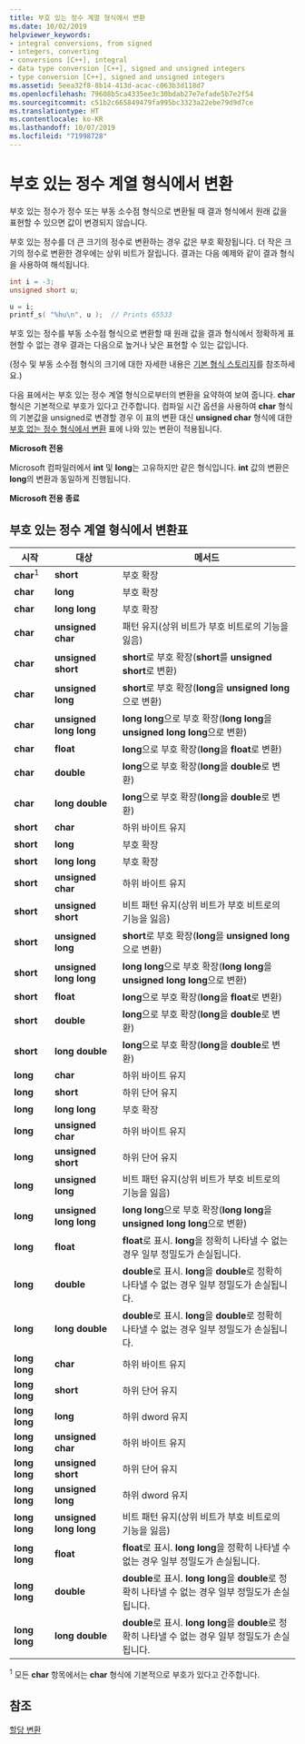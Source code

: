 ```yaml
---
title: 부호 있는 정수 계열 형식에서 변환
ms.date: 10/02/2019
helpviewer_keywords:
- integral conversions, from signed
- integers, converting
- conversions [C++], integral
- data type conversion [C++], signed and unsigned integers
- type conversion [C++], signed and unsigned integers
ms.assetid: 5eea32f8-8b14-413d-acac-c063b3d118d7
ms.openlocfilehash: 79608b5ca4335ee3c30bdab27e7efade5b7e2f54
ms.sourcegitcommit: c51b2c665849479fa995bc3323a22ebe79d9d7ce
ms.translationtype: HT
ms.contentlocale: ko-KR
ms.lasthandoff: 10/07/2019
ms.locfileid: "71998728"
---
```

# <a name="conversions-from-signed-integral-types"></a>부호 있는 정수 계열 형식에서 변환

부호 있는 정수가 정수 또는 부동 소수점 형식으로 변환될 때 결과 형식에서 원래 값을 표현할 수 있으면 값이 변경되지 않습니다.

부호 있는 정수를 더 큰 크기의 정수로 변환하는 경우 값은 부호 확장됩니다. 더 작은 크기의 정수로 변환한 경우에는 상위 비트가 잘립니다. 결과는 다음 예제와 같이 결과 형식을 사용하여 해석됩니다.

```C
int i = -3;
unsigned short u;

u = i;
printf_s( "%hu\n", u );  // Prints 65533
```

부호 있는 정수를 부동 소수점 형식으로 변환할 때 원래 값을 결과 형식에서 정확하게 표현할 수 없는 경우 결과는 다음으로 높거나 낮은 표현할 수 있는 값입니다.

(정수 및 부동 소수점 형식의 크기에 대한 자세한 내용은 [기본 형식 스토리지](../c-language/storage-of-basic-types.md)를 참조하세요.)

다음 표에서는 부호 있는 정수 계열 형식으로부터의 변환을 요약하여 보여 줍니다. **char** 형식은 기본적으로 부호가 있다고 간주합니다. 컴파일 시간 옵션을 사용하여 **char** 형식의 기본값을 unsigned로 변경할 경우 이 표의 변환 대신 **unsigned char** 형식에 대한 [부호 없는 정수 형식에서 변환](../c-language/conversions-from-unsigned-integral-types.md) 표에 나와 있는 변환이 적용됩니다.

**Microsoft 전용**

Microsoft 컴파일러에서 **int** 및 **long**는 고유하지만 같은 형식입니다. **int** 값의 변환은 **long**의 변환과 동일하게 진행됩니다.

**Microsoft 전용 종료**

## <a name="table-of-conversions-from-signed-integral-types"></a>부호 있는 정수 계열 형식에서 변환표

|시작|대상|메서드|
|----------|--------|------------|
|**char**<sup>1</sup>|**short**|부호 확장|
|**char**|**long**|부호 확장|
|**char**|**long long**|부호 확장|
|**char**|**unsigned char**|패턴 유지(상위 비트가 부호 비트로의 기능을 잃음)|
|**char**|**unsigned short**|**short**로 부호 확장(**short**를 **unsigned short**로 변환)|
|**char**|**unsigned long**|**short**로 부호 확장(**long**을 **unsigned long**으로 변환)|
|**char**|**unsigned long long**|**long long**으로 부호 확장(**long long**을 **unsigned long long**으로 변환)|
|**char**|**float**|**long**으로 부호 확장(**long**을 **float**로 변환)|
|**char**|**double**|**long**으로 부호 확장(**long**을 **double**로 변환)|
|**char**|**long double**|**long**으로 부호 확장(**long**을 **double**로 변환)|
|**short**|**char**|하위 바이트 유지|
|**short**|**long**|부호 확장|
|**short**|**long long**|부호 확장|
|**short**|**unsigned char**|하위 바이트 유지|
|**short**|**unsigned short**|비트 패턴 유지(상위 비트가 부호 비트로의 기능을 잃음)|
|**short**|**unsigned long**|**short**로 부호 확장(**long**을 **unsigned long**으로 변환)|
|**short**|**unsigned long long**|**long long**으로 부호 확장(**long long**을 **unsigned long long**으로 변환)|
|**short**|**float**|**long**으로 부호 확장(**long**을 **float**로 변환)|
|**short**|**double**|**long**으로 부호 확장(**long**을 **double**로 변환)|
|**short**|**long double**|**long**으로 부호 확장(**long**을 **double**로 변환)|
|**long**|**char**|하위 바이트 유지|
|**long**|**short**|하위 단어 유지|
|**long**|**long long**|부호 확장|
|**long**|**unsigned char**|하위 바이트 유지|
|**long**|**unsigned short**|하위 단어 유지|
|**long**|**unsigned long**|비트 패턴 유지(상위 비트가 부호 비트로의 기능을 잃음)|
|**long**|**unsigned long long**|**long long**으로 부호 확장(**long long**을 **unsigned long long**으로 변환)|
|**long**|**float**|**float**로 표시. **long**을 정확히 나타낼 수 없는 경우 일부 정밀도가 손실됩니다.|
|**long**|**double**|**double**로 표시. **long**을 **double**로 정확히 나타낼 수 없는 경우 일부 정밀도가 손실됩니다.|
|**long**|**long double**|**double**로 표시. **long**을 **double**로 정확히 나타낼 수 없는 경우 일부 정밀도가 손실됩니다.|
|**long long**|**char**|하위 바이트 유지|
|**long long**|**short**|하위 단어 유지|
|**long long**|**long**|하위 dword 유지|
|**long long**|**unsigned char**|하위 바이트 유지|
|**long long**|**unsigned short**|하위 단어 유지|
|**long long**|**unsigned long**|하위 dword 유지|
|**long long**|**unsigned long long**|비트 패턴 유지(상위 비트가 부호 비트로의 기능을 잃음)|
|**long long**|**float**|**float**로 표시. **long long**을 정확히 나타낼 수 없는 경우 일부 정밀도가 손실됩니다.|
|**long long**|**double**|**double**로 표시. **long long**을 **double**로 정확히 나타낼 수 없는 경우 일부 정밀도가 손실됩니다.|
|**long long**|**long double**|**double**로 표시. **long long**을 **double**로 정확히 나타낼 수 없는 경우 일부 정밀도가 손실됩니다.|

<sup>1</sup> 모든 **char** 항목에서는 **char** 형식에 기본적으로 부호가 있다고 간주합니다.

## <a name="see-also"></a>참조

[할당 변환](../c-language/assignment-conversions.md)
